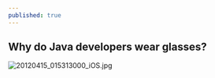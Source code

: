 ```yaml
---
published: true
---
```

## Why do Java developers wear glasses?

![20120415_015313000_iOS.jpg]({{site.baseurl}}/_posts/20120415_015313000_iOS.jpg)

